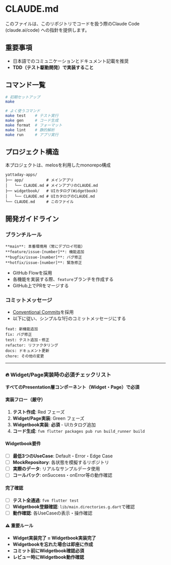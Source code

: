 # CLAUDE.md

このファイルは、このリポジトリでコードを扱う際のClaude Code (claude.ai/code) への指針を提供します。

## **重要事項**

- 日本語でのコミュニケーションとドキュメント記載を推奨
- **TDD（テスト駆動開発）で実装すること**

## コマンド一覧

```bash
# 初期セットアップ
make

# よく使うコマンド
make test    # テスト実行
make gen     # コード生成
make format  # フォーマット
make lint    # 静的解析
make run     # アプリ実行
```

## プロジェクト構造

本プロジェクトは、melosを利用したmonorepo構成

```
yattaday-apps/
├── app/          # メインアプリ
│   └── CLAUDE.md # メインアプリのCLAUDE.md
├── widgetbook/   # UIカタログ(Widgetbook)
│   └── CLAUDE.md # UIカタログのCLAUDE.md
└── CLAUDE.md     # このファイル
```

## 開発ガイドライン

### ブランチルール

```
**main**: 本番環境用（常にデプロイ可能）
**feature/issue-[number]**: 機能追加
**bugfix/issue-[number]**: バグ修正
**hotfix/issue-[number]**: 緊急修正
```

- GitHub Flowを採用
- 各機能を実装する際、`feature`ブランチを作成する
- GitHub上でPRをマージする

### コミットメッセージ

- [Conventional Commits](https://www.conventionalcommits.org/ja/v1.0.0/)を採用
- 以下に従い、シンプルな1行のコミットメッセージにする

```
feat: 新機能追加
fix: バグ修正
test: テスト追加・修正
refactor: リファクタリング
docs: ドキュメント更新
chore: その他の変更
```

---

### **🔥 Widget/Page実装時の必須チェックリスト**

**すべてのPresentation層コンポーネント（Widget・Page）で必須**

#### **実装フロー（厳守）**

1. **テスト作成**: Red フェーズ
2. **Widget/Page実装**: Green フェーズ
3. **Widgetbook実装**: **必須** - UIカタログ追加
4. **コード生成**: `fvm flutter packages pub run build_runner build`

#### **Widgetbook要件**

- [ ] **最低3つのUseCase**: Default・Error・Edge Case
- [ ] **MockRepository**: 各状態を模擬するリポジトリ
- [ ] **実際のデータ**: リアルなサンプルデータ使用
- [ ] **コールバック**: onSuccess・onError等の動作確認

#### **完了確認**

- [ ] **テスト全通過**: `fvm flutter test`
- [ ] **Widgetbook登録確認**: `lib/main.directories.g.dart`で確認
- [ ] **動作確認**: 各UseCaseの表示・操作確認

#### **⚠️ 重要ルール**

- **Widget実装完了 = Widgetbook実装完了**
- **Widgetbookを忘れた場合は即座に作成**
- **コミット前にWidgetbook確認必須**
- **レビュー時にWidgetbook動作確認**

